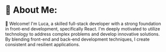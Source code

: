 # 💫 About Me:
🌟 Welcome! I'm Luca, a skilled full-stack developer with a strong foundation in front-end development, specifically React. I'm deeply motivated to utilize technology to address complex problems and develop innovative solutions. By blending front-end and back-end development techniques, I create consistent and resilient applications.
